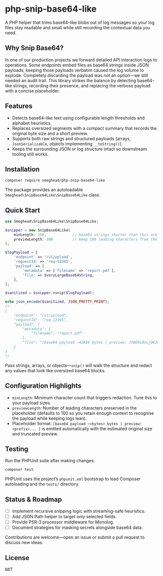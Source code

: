 # php-snip-base64-like

A PHP helper that trims base64-like blobs out of log messages so your log files stay readable and small while still recording the contextual data you need.

## Why Snip Base64?

In one of our production projects we forward detailed API interaction logs to operations. Some endpoints embed files as base64 strings inside JSON payloads; keeping those payloads verbatim caused the log volume to explode. Completely discarding the payload was not an option—we still needed an audit trail. This library strikes the balance by detecting base64-like strings, recording their presence, and replacing the verbose payload with a concise placeholder.

## Features

- Detects base64-like text using configurable length thresholds and alphabet heuristics.
- Replaces oversized segments with a compact summary that records the original byte size and a short preview.
- Supports both raw strings and structured payloads (arrays, `JsonSerializable`, objects implementing `__toString()`).
- Keeps the surrounding JSON or log structure intact so downstream tooling still works.

## Installation

```bash
composer require smeghead/php-snip-base64-like
```

The package provides an autoloadable `Smeghead\SnipBase64Like\SnipBase64Like` class.

## Quick Start

```php
use Smeghead\SnipBase64Like\SnipBase64Like;

$snipper = new SnipBase64Like(
    minLength: 256,            // base64 strings shorter than this are kept
    previewLength: 100         // keep 100 leading characters from the base64 blob
);

$logPayload = [
	'endpoint' => '/v1/upload',
	'requestId' => 'req-12345',
	'payload' => [
		'metadata' => ['filename' => 'report.pdf'],
		'file' => $veryLargeBase64String,
	],
];

$sanitized = $snipper->snip($logPayload);

echo json_encode($sanitized, JSON_PRETTY_PRINT);
/*
{
	"endpoint": "/v1/upload",
	"requestId": "req-12345",
	"payload": {
		"metadata": {
			"filename": "report.pdf"
		},
		"file": "[base64 payload ~42816 bytes | preview: JVBERi0xLjQKJc... ]"
	}
}
*/
```

Pass strings, arrays, or objects—`snip()` will walk the structure and redact any values that look like oversized base64 blocks.

## Configuration Highlights

- `minLength`: Minimum character count that triggers redaction. Tune this to your payload sizes.
- `previewLength`: Number of leading characters preserved in the placeholder (defaults to 100 so you retain enough context to recognise the payload while keeping logs lean).
- Placeholder format: `[base64 payload ~<bytes> bytes | preview: <prefix>... ]` is emitted automatically with the estimated original size and truncated preview.

## Testing

Run the PHPUnit suite after making changes:

```bash
composer test
```

PHPUnit uses the project’s `phpunit.xml` bootstrap to load Composer autoloading and the `tests/` directory.

## Status & Roadmap

- [ ] Implement recursive snipping logic with streaming-safe heuristics.
- [ ] Add JSON Path helper to target only selected fields.
- [ ] Provide PSR-3 processor middleware for Monolog.
- [ ] Document strategies for masking secrets alongside base64 data.

Contributions are welcome—open an issue or submit a pull request to discuss new ideas.

## License

MIT
